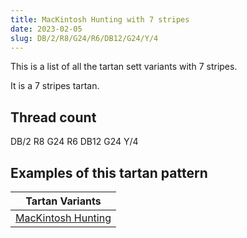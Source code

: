 ```yaml
---
title: MacKintosh Hunting with 7 stripes
date: 2023-02-05
slug: DB/2/R8/G24/R6/DB12/G24/Y/4
---
```

This is a list of all the tartan sett variants with 7 stripes.

It is a 7 stripes tartan.


## Thread count
DB/2 R8 G24 R6 DB12 G24 Y/4

## Examples of this tartan pattern

| Tartan Variants |
|---------------|
| [MacKintosh Hunting](/variants/db/2/r8/g24/r6/db12/g24/y/4-db000064-g004c00-rc80000-yffff00)||

